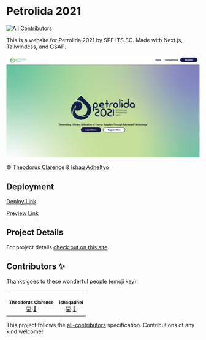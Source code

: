# Petrolida 2021
<!-- ALL-CONTRIBUTORS-BADGE:START - Do not remove or modify this section -->
[![All Contributors](https://img.shields.io/badge/all_contributors-2-orange.svg?style=flat-square)](#contributors-)
<!-- ALL-CONTRIBUTORS-BADGE:END -->

This is a website for Petrolida 2021 by SPE ITS SC. Made with Next.js, Tailwindcss, and GSAP.

![Screenshot](public/screenshot.png)

© [Theodorus Clarence](https://theodorusclarence.com) & [Ishaq Adheltyo](https://www.linkedin.com/in/ishaq-adheltyo-b53832106/)

## Deployment

[Deploy Link](http://petrolida.its.ac.id)

[Preview Link](https://petrolida-2021.vercel.app)

## Project Details

For project details [check out on this site](https://theodorusclarence.com/projects/petrolida-2021).

## Contributors ✨

Thanks goes to these wonderful people ([emoji key](https://allcontributors.org/docs/en/emoji-key)):

<!-- ALL-CONTRIBUTORS-LIST:START - Do not remove or modify this section -->
<!-- prettier-ignore-start -->
<!-- markdownlint-disable -->
<table>
  <tr>
    <td align="center"><a href="https://theodorusclarence.com"><img src="https://avatars.githubusercontent.com/u/55318172?v=4?s=100" width="100px;" alt=""/><br /><sub><b>Theodorus Clarence</b></sub></a><br /><a href="https://github.com/theodorusclarence/petrolida-2021/commits?author=theodorusclarence" title="Code">💻</a> <a href="#design-theodorusclarence" title="Design">🎨</a></td>
    <td align="center"><a href="https://ishaqadhel.com"><img src="https://avatars.githubusercontent.com/u/49280352?v=4?s=100" width="100px;" alt=""/><br /><sub><b>ishaqadhel</b></sub></a><br /><a href="https://github.com/theodorusclarence/petrolida-2021/commits?author=ishaqadhel" title="Code">💻</a> <a href="#design-ishaqadhel" title="Design">🎨</a></td>
  </tr>
</table>

<!-- markdownlint-restore -->
<!-- prettier-ignore-end -->

<!-- ALL-CONTRIBUTORS-LIST:END -->

This project follows the [all-contributors](https://github.com/all-contributors/all-contributors) specification. Contributions of any kind welcome!
